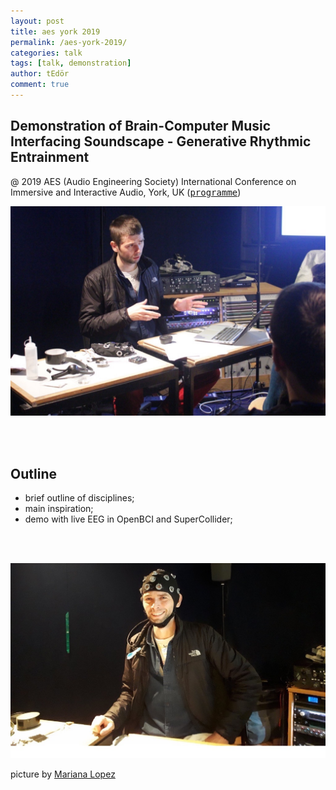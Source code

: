```yaml
---
layout: post
title: aes york 2019
permalink: /aes-york-2019/
categories: talk
tags: [talk, demonstration]
author: tEdör
comment: true
---
```


## Demonstration of Brain-Computer Music Interfacing Soundscape - Generative Rhythmic Entrainment

@ 2019 AES (Audio Engineering Society) International Conference on Immersive and Interactive Audio, York, UK ([<kbd>programme</kbd>](http://www.aes.org/conferences/2019/immersive/program.cfm))

![](../assets/images/2019-03-27-aes-york-2019-khofstadter01.jpg)

<br><br>

## Outline

- brief outline of disciplines;
- main inspiration;
- demo with live EEG in OpenBCI and SuperCollider;

<br><br>

![](../assets/images/2019-03-27-aes-york-2019-khofstadter02.jpg)

picture by [Mariana Lopez](https://marianajlopez.com/)
